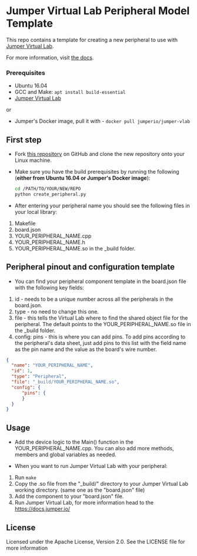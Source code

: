 # Jumper Virtual Lab Peripheral Model Template
This repo contains a template for creating a new peripheral to use with [Jumper Virtual Lab](https://vlab.jumper.io).

For more information, visit [the docs](https://docs.jumper.io).

### Prerequisites
- Ubuntu 16.04
- GCC and Make: `apt install build-essential`
- [Jumper Virtual Lab](https://docs.jumper.io)

or
- Jumper's Docker image, pull it with - `docker pull jumperio/jumper-vlab`

## First step
- Fork [this repository](https://github.com/Jumperr-labs/peripheral-template) on GitHub and clone the new repository onto your Linux machine.
- Make sure you have the build prerequisites by running the following (**either from Ubuntu 16.04 or Jumper's Docker image**):
  
  ```bash
  cd /PATH/TO/YOUR/NEW/REPO
  python create_peripheral.py
  ```

- After entering your peripheral name you should see the following files in your local library:
1. Makefile
2. board.json
2. YOUR_PERIPHERAL_NAME.cpp
3. YOUR_PERIPHERAL_NAME.h
4. YOUR_PERIPHERAL_NAME.so in the _build folder.

## Peripheral pinout and configuration template
- You can find your peripheral component template in the board.json file with the following key fields:
 1. id - needs to be a unique number across all the peripherals in the board.json.
 2. type - no need to change this one.
 3. file - this tells the Virtual Lab where to find the shared object file for the peripheral. The default points to the YOUR_PERIPHERAL_NAME.so file in the _build folder.
 4. config: pins - this is where you can add pins. To add pins according to the peripheral's data sheet, just add pins to this list with the field name as the pin name and the value as the board's wire number.


  ```json
  {
	"name": "YOUR_PERIPHERAL_NAME",
	"id": 1,
	"type": "Peripheral",
	"file": "_build/YOUR_PERIPHERAL_NAME.so",
	"config": {
		"pins": {
		}
	}
  }
  ```

## Usage
- Add the device logic to the Main() function in the YOUR_PERIPHERAL_NAME.cpp. You can also add more methods, members and global variables as needed.

- When you want to run Jumper Virtual Lab with your peripheral:
 1. Run `make`
 2. Copy the .so file from the "_build/" directory to your Jumper Virtual Lab working directory. (same one as the "board.json" file) 
 3. Add the component to your "board.json" file.
 4. Run Jumper Virtual Lab, for more information head to the https://docs.jumper.io/ 


## License
Licensed under the Apache License, Version 2.0. See the LICENSE file for more information
